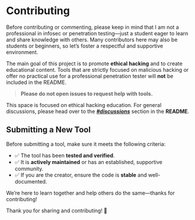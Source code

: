 # Contributing

Before contributing or commenting, please keep in mind that I am not a professional in infosec or penetration testing—just a student eager to learn and share knowledge with others. Many contributors here may also be students or beginners, so let’s foster a respectful and supportive environment.

The main goal of this project is to promote **ethical hacking** and to create educational content. Tools that are strictly focused on malicious hacking or offer no practical use for a professional penetration tester will **not** be included in the README.

> **Please do not open issues to request help with tools.**

This space is focused on ethical hacking education. For general discussions, please head over to the *[**#discussions**](https://github.com/sundowndev/hacker-roadmap#discussions)* section in the **README**.

## Submitting a New Tool

Before submitting a tool, make sure it meets the following criteria:

- ✅ The tool has been **tested and verified**.
- ✅ It is **actively maintained** or has an established, supportive community.
- ✅ If you are the creator, ensure the code is **stable** and well-documented.

We’re here to learn together and help others do the same—thanks for contributing!

Thank you for sharing and contributing! :tada:
